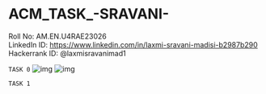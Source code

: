 # ACM_TASK_-SRAVANI-
Roll No: AM.EN.U4RAE23026 <br>
LinkedIn ID: https://www.linkedin.com/in/laxmi-sravani-madisi-b2987b290 <br>
Hackerrank ID: @laxmisravanimad1

```TASK 0```
![img](https://github.com/Sravani5101/ACM_TASK_-SRAVANI-/blob/main/Pictures/Laxmi%20Sravani%20Madisi%20-%20Intermediate%20Machine%20Learning%20(3).png)
![img](https://github.com/Sravani5101/ACM_TASK_-SRAVANI-/blob/main/Pictures/Laxmi%20Sravani%20Madisi%20-%20Intro%20to%20Machine%20Learning.png)

```TASK 1```
